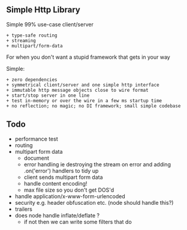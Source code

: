 ## Simple Http Library

Simple 99% use-case client/server

    + type-safe routing
    + streaming
    + multipart/form-data

For when you don't want a stupid framework that gets in your way

Simple:

    + zero dependencies
    + symmetrical client/server and one simple http interface
    + immutable http message objects close to wire format
    + start/stop server in one line
    + test in-memory or over the wire in a few ms startup time
    + no reflection; no magic; no DI framework; small simple codebase

## Todo

- performance test
- routing
- multipart form data
  - document
  - error handling ie destroying the stream on error and adding .on('error') handlers to tidy up
  - client sends multipart form data
  - handle content encoding!
  - max file size so you don't get DOS'd
- handle application/x-www-form-urlencoded
- security e.g. header obfuscation etc. (node should handle this?)
- trailers
- does node handle inflate/deflate ?
  - if not then we can write some filters that do